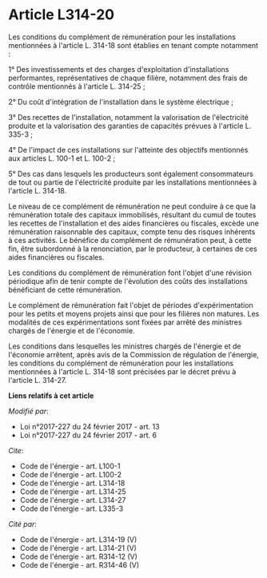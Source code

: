 # Article L314-20

Les conditions du complément de rémunération pour les installations mentionnées à l'article L. 314-18 sont établies en tenant
compte notamment : 

1° Des investissements et des charges d'exploitation d'installations performantes, représentatives de chaque filière,
notamment des frais de contrôle mentionnés à l'article L. 314-25 ; 

2° Du coût d'intégration de l'installation dans le système électrique ; 

3° Des recettes de l'installation, notamment la valorisation de l'électricité produite et la valorisation des garanties de
capacités prévues à l'article L. 335-3 ; 

4° De l'impact de ces installations sur l'atteinte des objectifs mentionnés aux articles L. 100-1 et L. 100-2 ; 

5° Des cas dans lesquels les producteurs sont également consommateurs de tout ou partie de l'électricité produite par les
installations mentionnées à l'article L. 314-18. 

Le niveau de ce complément de rémunération ne peut conduire à ce que la rémunération totale des capitaux immobilisés,
résultant du cumul de toutes les recettes de l'installation et des aides financières ou fiscales, excède une rémunération
raisonnable des capitaux, compte tenu des risques inhérents à ces activités. Le bénéfice du complément de rémunération peut,
à cette fin, être  subordonné à la renonciation, par le producteur, à certaines de ces  aides financières ou fiscales.

Les conditions du complément de rémunération font l'objet d'une révision périodique afin de tenir compte de l'évolution des
coûts des installations bénéficiant de cette rémunération. 

Le complément de rémunération fait l'objet de périodes d'expérimentation pour les petits et moyens projets ainsi que pour les
filières non matures. Les modalités de ces expérimentations sont fixées par arrêté des ministres chargés de l'énergie et de
l'économie. 

Les conditions dans lesquelles les ministres chargés de l'énergie et de l'économie arrêtent, après avis de la Commission de
régulation de l'énergie, les conditions du complément de rémunération pour les installations mentionnées à l'article L.
314-18 sont précisées par le décret prévu à l'article L. 314-27.

**Liens relatifs à cet article**

_Modifié par_:

  - Loi n°2017-227 du 24 février 2017 - art. 13
  - Loi n°2017-227 du 24 février 2017 - art. 6

_Cite_:

  - Code de l'énergie - art. L100-1
  - Code de l'énergie - art. L100-2
  - Code de l'énergie - art. L314-18
  - Code de l'énergie - art. L314-25
  - Code de l'énergie - art. L314-27
  - Code de l'énergie - art. L335-3

_Cité par_:

  - Code de l'énergie - art. L314-19 (V)
  - Code de l'énergie - art. L314-21 (V)
  - Code de l'énergie - art. R314-12 (V)
  - Code de l'énergie - art. R314-46 (V)
